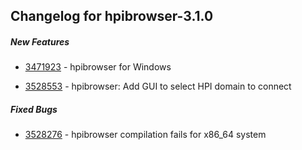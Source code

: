 ﻿
## Changelog for hpibrowser-3.1.0

##### New Features

-   [3471923](http://sourceforge.net/tracker/?func=detail&aid=3471923&group_id=71730&atid=532251)  - hpibrowser for Windows
    
-   [3528553](http://sourceforge.net/tracker/?func=detail&aid=3528553&group_id=71730&atid=532254)  - hpibrowser: Add GUI to select HPI domain to connect
    

##### Fixed Bugs

-   [3528276](http://sourceforge.net/tracker/?func=detail&aid=3528276&group_id=71730&atid=532251)  - hpibrowser compilation fails for x86_64 system
